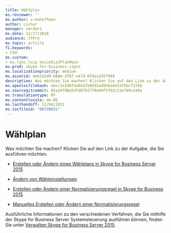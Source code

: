 ```yaml
---
title: Wählplan
ms.reviewer: ''
ms.author: v-mahoffman
author: cichur
manager: serdars
ms.date: 11/17/2018
audience: ITPro
ms.topic: article
f1.keywords:
- CSH
ms.custom:
- ms.lync.lscp.VoiceDialPlanMain
ms.prod: skype-for-business-itpro
ms.localizationpriority: medium
ms.assetid: eeb31bd9-688e-4767-a47d-6fda1a55f094
description: Was möchten Sie machen? Klicken Sie auf den Link zu der Aufgabe, die Sie ausführen möchten.
ms.openlocfilehash: ebcc1e248fda8447b0502ad956ae63375bcf2f4b
ms.sourcegitcommit: 65a10f80e5dfd67b2778e09f5f92c21ef09ce36a
ms.translationtype: MT
ms.contentlocale: de-DE
ms.lasthandoff: 11/04/2021
ms.locfileid: "60739631"
---
```

# <a name="dial-plan"></a>Wählplan

Was möchten Sie machen? Klicken Sie auf den Link zu der Aufgabe, die Sie ausführen möchten.

- [Erstellen oder Ändern eines Wählplans in Skype for Business Server 2015](../../deploy/deploy-enterprise-voice/dial-plans.md)

- [Ändern von Wähleinstellungen](/previous-versions/office/lync-server-2013/lync-server-2013-modify-a-dial-plan)

- [Erstellen oder Ändern einer Normalisierungsregel in Skype for Business 2015](../../deploy/deploy-enterprise-voice/normalization-rules.md)

- [Manuelles Erstellen oder Ändern einer Normalisierungsregel](/previous-versions/office/lync-server-2013/lync-server-2013-create-or-modify-a-normalization-rule-manually)

Ausführliche Informationen zu den verschiedenen Verfahren, die Sie mithilfe der Skype for Business Server Systemsteuerung ausführen können, finden Sie unter [Verwalten Skype for Business Server 2015](../../manage/manage.md).